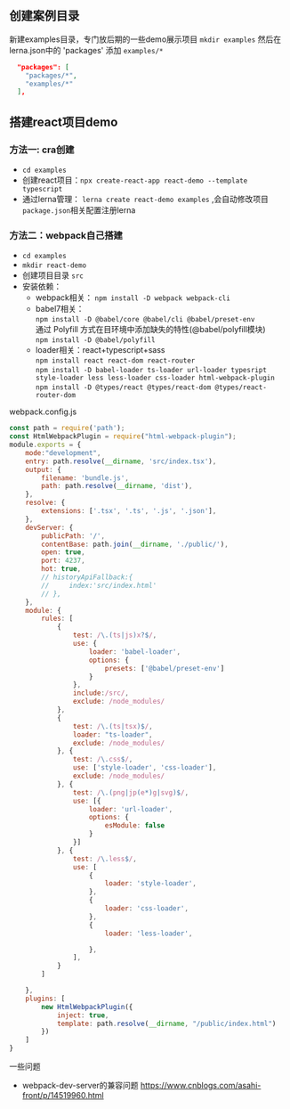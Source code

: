 ## 创建案例目录
新建examples目录，专门放后期的一些demo展示项目 `mkdir examples`
然后在lerna.json中的 'packages' 添加 `examples/*`
```json
  "packages": [
    "packages/*",
    "examples/*"
  ],
```

## 搭建react项目demo
### 方法一: cra创建
- `cd examples`
- 创建react项目：`npx create-react-app react-demo --template typescript`
- 通过lerna管理： `lerna create react-demo examples` ,会自动修改项目`package.json`相关配置注册lerna

### 方法二：webpack自己搭建
- `cd examples`
- `mkdir react-demo`
- 创建项目目录 `src`
- 安装依赖： 
    - webpack相关： `npm install -D webpack webpack-cli`
    - babel7相关：   
      `npm install -D @babel/core @babel/cli @babel/preset-env`     
      通过 Polyfill 方式在目环境中添加缺失的特性(@babel/polyfill模块)  
      `npm install -D @babel/polyfill`   
    - loader相关：react+typescript+sass  
        `npm install react react-dom react-router`  
        `npm install -D babel-loader ts-loader url-loader typesript style-loader less less-loader css-loader html-webpack-plugin `  
        `npm install -D @types/react @types/react-dom @types/react-router-dom`

webpack.config.js
```js
const path = require('path');
const HtmlWebpackPlugin = require("html-webpack-plugin");
module.exports = {
    mode:"development",
    entry: path.resolve(__dirname, 'src/index.tsx'),
    output: {
        filename: 'bundle.js',
        path: path.resolve(__dirname, 'dist'),
    },
    resolve: {
        extensions: ['.tsx', '.ts', '.js', '.json'],
    },
    devServer: {
        publicPath: '/',
        contentBase: path.join(__dirname, './public/'),
        open: true,
        port: 4237,
        hot: true,
        // historyApiFallback:{
        //     index:'src/index.html'
        // },
    },
    module: {
        rules: [
            {
                test: /\.(ts|js)x?$/,
                use: {
                    loader: 'babel-loader',
                    options: {
                        presets: ['@babel/preset-env']
                    }
                },
                include:/src/,
                exclude: /node_modules/
            },
            {
                test: /\.(ts|tsx)$/,
                loader: "ts-loader",
                exclude: /node_modules/
            }, {
                test: /\.css$/,
                use: ['style-loader', 'css-loader'],
                exclude: /node_modules/
            }, {
                test: /\.(png|jp(e*)g|svg)$/,
                use: [{
                    loader: 'url-loader',
                    options: {
                        esModule: false
                    }
                }]
            }, {
                test: /\.less$/,
                use: [
                    {
                        loader: 'style-loader', 
                    },
                    {
                        loader: 'css-loader', 
                    },
                    {
                        loader: 'less-loader', 

                    },
                ],
            }
        ]

    },
    plugins: [
        new HtmlWebpackPlugin({
            inject: true,
            template: path.resolve(__dirname, "/public/index.html")
        })
    ]
}
```        
一些问题
- webpack-dev-server的兼容问题 https://www.cnblogs.com/asahi-front/p/14519960.html 




